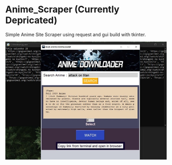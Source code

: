 # Anime_Scraper (Currently Depricated)
Simple Anime Site Scraper using request and gui build with tkinter.


![Anime Scrapper Gui With Terminal](https://github.com/nimitbisht/Anime_Scraper/blob/main/Sample/Sample%20Ui_3.jpg)

